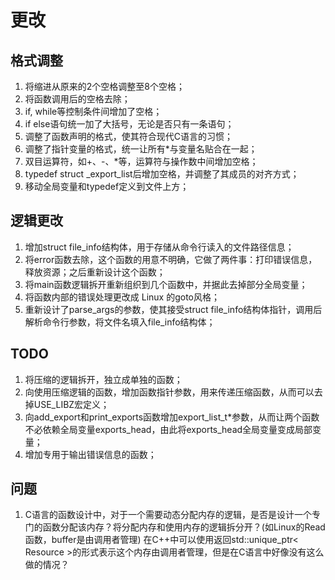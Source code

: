 # 更改

## 格式调整

1. 将缩进从原来的2个空格调整至8个空格；
2. 将函数调用后的空格去除；
3. if, while等控制条件间增加了空格；
4. if else语句统一加了大括号，无论是否只有一条语句；
5. 调整了函数声明的格式，使其符合现代C语言的习惯；
6. 调整了指针变量的格式，统一让所有*与变量名贴合在一起；
7. 双目运算符，如+、-、*等，运算符与操作数中间增加空格；
8. typedef struct _export_list后增加空格，并调整了其成员的对齐方式；
9. 移动全局变量和typedef定义到文件上方；

## 逻辑更改

1. 增加struct file_info结构体，用于存储从命令行读入的文件路径信息；
2. 将error函数去除，这个函数的用意不明确，它做了两件事：打印错误信息，释放资源；之后重新设计这个函数；
3. 将main函数逻辑拆开重新组织到几个函数中，并据此去掉部分全局变量；
4. 将函数内部的错误处理更改成 Linux 的goto风格；
5. 重新设计了parse_args的参数，使其接受struct file_info结构体指针，调用后解析命令行参数，将文件名填入file_info结构体；

## TODO

1. 将压缩的逻辑拆开，独立成单独的函数；
2. 向使用压缩逻辑的函数，增加函数指针参数，用来传递压缩函数，从而可以去掉USE_LIBZ宏定义；
3. 向add_export和print_exports函数增加export_list_t*参数，从而让两个函数不必依赖全局变量exports_head，由此将exports_head全局变量变成局部变量；
4. 增加专用于输出错误信息的函数；

## 问题

1. C语言的函数设计中，对于一个需要动态分配内存的逻辑，是否是设计一个专门的函数分配该内存？将分配内存和使用内存的逻辑拆分开？(如Linux的Read函数，buffer是由调用者管理)
   在C++中可以使用返回std::unique_ptr< Resource >的形式表示这个内存由调用者管理，但是在C语言中好像没有这么做的情况？
